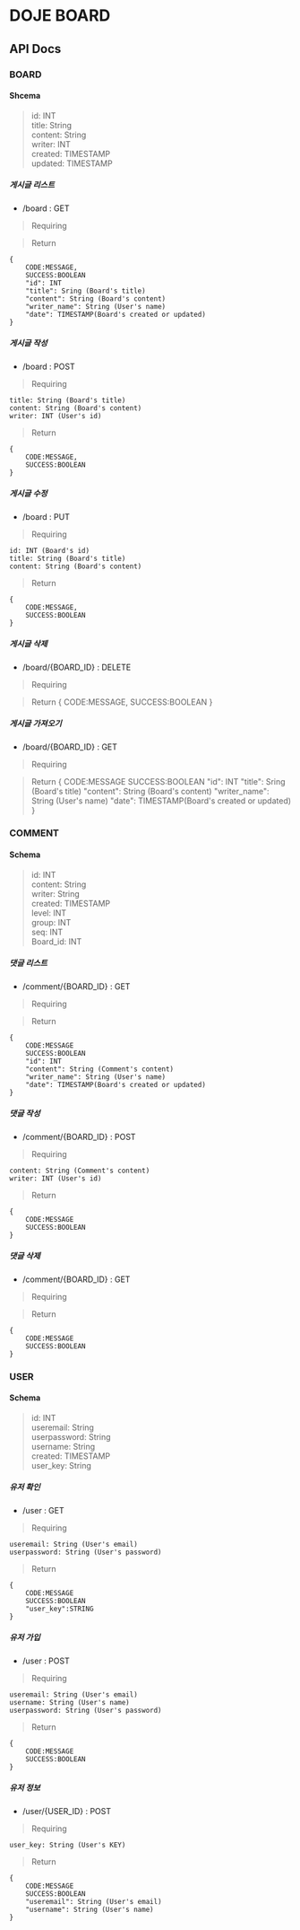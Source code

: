# DOJE BOARD


## API Docs 

### BOARD

#### Shcema
> id: INT <br>
> title: String <br>
> content: String <br>
> writer: INT <br>
> created: TIMESTAMP <br>
> updated: TIMESTAMP


##### 게시글 리스트
* /board : GET

> Requiring
   

> Return

	{
		CODE:MESSAGE,
		SUCCESS:BOOLEAN
		"id": INT
		"title": Sring (Board's title)
		"content": String (Board's content)
		"writer_name": String (User's name)
		"date": TIMESTAMP(Board's created or updated)
	}

##### 게시글 작성
* /board : POST

> Requiring
   
	title: String (Board's title)
	content: String (Board's content)
	writer: INT (User's id)

> Return

	{
		CODE:MESSAGE,
		SUCCESS:BOOLEAN
	}


##### 게시글 수정
* /board : PUT

> Requiring
   
	id: INT (Board's id)
	title: String (Board's title)
	content: String (Board's content)

> Return

	{
		CODE:MESSAGE,
		SUCCESS:BOOLEAN
	}


##### 게시글 삭제
* /board/{BOARD_ID} : DELETE

> Requiring

> Return
	{
		CODE:MESSAGE,
		SUCCESS:BOOLEAN
	}


##### 게시글 가져오기
* /board/{BOARD_ID} : GET

> Requiring
	
> Return
	{
		CODE:MESSAGE
		SUCCESS:BOOLEAN
		"id": INT
		"title": Sring (Board's title)
		"content": String (Board's content)
		"writer_name": String (User's name)
		"date": TIMESTAMP(Board's created or updated)
	}


### COMMENT

#### Schema
> id: INT <br>
> content: String <br>
> writer: String <br>
> created: TIMESTAMP <br>
> level: INT <br>
> group: INT <br>
> seq: INT <br>
> Board_id: INT <br>

##### 댓글 리스트
* /comment/{BOARD_ID} : GET

> Requiring
	
> Return

	{
		CODE:MESSAGE
		SUCCESS:BOOLEAN
		"id": INT
		"content": String (Comment's content)
		"writer_name": String (User's name)
		"date": TIMESTAMP(Board's created or updated)
	}

##### 댓글 작성
* /comment/{BOARD_ID} : POST


> Requiring

	content: String (Comment's content)
	writer: INT (User's id)

> Return

	{
		CODE:MESSAGE
		SUCCESS:BOOLEAN
	}

##### 댓글 삭제
* /comment/{BOARD_ID} : GET

> Requiring
	
> Return

	{
		CODE:MESSAGE
		SUCCESS:BOOLEAN
	}

### USER 

#### Schema
> id: INT <br>
> useremail:  String <br>
> userpassword: String <br>
> username: String <br>
> created: TIMESTAMP <br>
> user_key: String <br>

##### 유저 확인
* /user : GET

> Requiring

	useremail: String (User's email)
	userpassword: String (User's password)

> Return

	{
		CODE:MESSAGE
		SUCCESS:BOOLEAN
		"user_key":STRING
	}

##### 유저 가입
* /user : POST

> Requiring

	useremail: String (User's email)
	username: String (User's name)
	userpassword: String (User's password)

> Return

	{
		CODE:MESSAGE
		SUCCESS:BOOLEAN
	}


##### 유저 정보
* /user/{USER_ID} : POST

> Requiring

	user_key: String (User's KEY)
	

> Return

	{
		CODE:MESSAGE
		SUCCESS:BOOLEAN
		"useremail": String (User's email)
		"username": String (User's name)
	}
